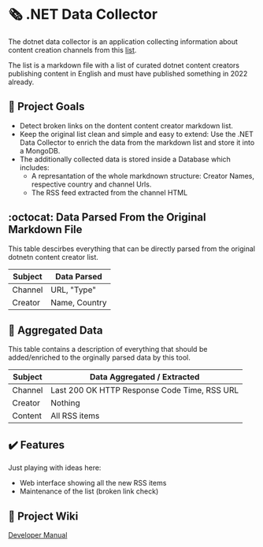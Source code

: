
# 🗞️ .NET Data Collector


The dotnet data collector is an application collecting information about content creation channels from this [list](https://github.com/matthiasjost/dotnet-content-creators).

The list is a markdown file with a list of curated dotnet content creators publishing content in English and must have published something in 2022 already.

## 🎨 Project Goals

* Detect broken links on the dontent content creator markdown list.
* Keep the original list clean and simple and easy to extend: Use the .NET Data Collector to enrich the data from the markdown list and store it into a MongoDB.
* The additionally collected data is stored inside a Database which includes:
  * A represantation of the whole markdnown structure: Creator Names, respective country and channel Urls.
  * The RSS feed extracted from the channel HTML 

## :octocat: Data Parsed From the Original Markdown File

This table descirbes everything that can be directly parsed from the original dotnetn content creator list.

| Subject  | Data Parsed |
| ------------- | ------------- |
| Channel | URL, "Type"
| Creator | Name, Country


## 🐙 Aggregated Data

This table contains a description of everything that should be added/enriched to the orginally parsed data by this tool.

| Subject  | Data Aggregated / Extracted |
| ------------- | ------------- |
| Channel | Last 200 OK HTTP Response Code Time, RSS URL
| Creator | Nothing
| Content | All RSS items 

## ✔️ Features

Just playing with ideas here:
- Web interface showing all the new RSS items
- Maintenance of the list (broken link check)

## 📖 Project Wiki
[Developer Manual](https://github.com/matthiasjost/dotnet-data-collector/wiki/Developer-Manual)



